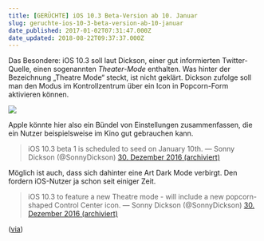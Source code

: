 ```yaml
---
title: [GERÜCHTE] iOS 10.3 Beta-Version ab 10. Januar
slug: geruchte-ios-10-3-beta-version-ab-10-januar
date_published: 2017-01-02T07:31:47.000Z
date_updated: 2018-08-22T09:37:37.000Z
---
```


Das Besondere: iOS 10.3 soll laut Dickson, einer gut informierten Twitter-Quelle, einen sogenannten *Theater-Mode* enthalten. Was hinter der Bezeichnung „Theatre Mode“ steckt, ist nicht geklärt. Dickson zufolge soll man den Modus im Kontrollzentrum über ein Icon in Popcorn-Form aktivieren können. 

![](__GHOST_URL__/content/images/2017/01/iphone-5-sky-blue_large-1.jpg)

Apple könnte hier also ein Bündel von Einstellungen zusammenfassen, die ein Nutzer beispielsweise im Kino gut gebrauchen kann.

> iOS 10.3 beta 1 is scheduled to seed on January 10th.
> — Sonny Dickson (@SonnyDickson) [30. Dezember 2016 (archiviert)](http://web.archive.org/web/20170105052606/https://twitter.com/SonnyDickson/status/814931553801244672)

Möglich ist auch, dass sich dahinter eine Art Dark Mode verbirgt. Den fordern iOS-Nutzer ja schon seit einiger Zeit.

> iOS 10.3 to feature a new Theatre mode - will include a new popcorn-shaped Control Center icon.
> — Sonny Dickson (@SonnyDickson) [30. Dezember 2016 (archiviert)](http://web.archive.org/web/20170105052602/https://twitter.com/SonnyDickson/status/814931454828412929)

([via](http://www.giga.de/downloads/ios-10/news/ios-10.3-beta-version-mit-theatre-mode-angeblich-am-10.-januar/#utm_source=giga&amp;utm_medium=feed&amp;utm_term=macnews))
